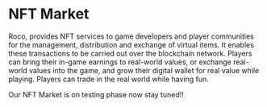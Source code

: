 # NFT Market

Roco, provides NFT services to game developers and player communities for the management, distribution and exchange of virtual items. It enables these transactions to be carried out over the blockchain network. Players can bring their in-game earnings to real-world values, or exchange real-world values into the game, and grow their digital wallet for real value while playing. Players can trade in the real world while having fun.

Our NFT Market is on testing phase now stay tuned!!


